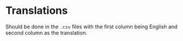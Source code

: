 # Translations

Should be done in the `.csv` files with the first column being English and second column as the translation.
